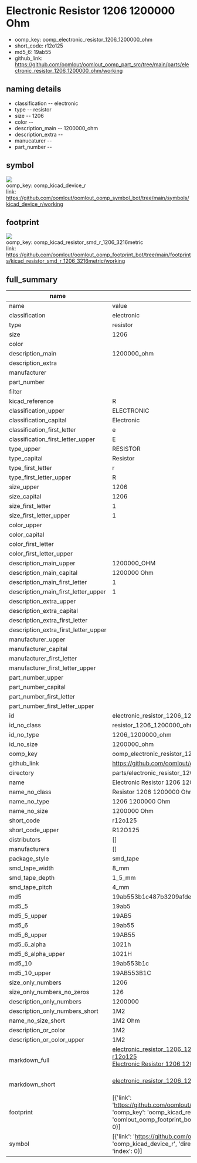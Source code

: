 # Electronic Resistor 1206 1200000 Ohm

  
* oomp_key: oomp_electronic_resistor_1206_1200000_ohm 
* short_code: r12o125
* md5_6: 19ab55  
* github_link: https://github.com/oomlout/oomlout_oomp_part_src/tree/main/parts/electronic_resistor_1206_1200000_ohm/working  
## naming details
* classification -- electronic
* type -- resistor
* size -- 1206
* color -- 
* description_main -- 1200000_ohm
* description_extra -- 
* manucaturer -- 
* part_number -- 



## symbol

![](symbol/{index}/working/working_600.png)  
oomp_key: oomp_kicad_device_r  
link: https://github.com/oomlout/oomlout_oomp_symbol_bot/tree/main/symbols/kicad_device_r/working  

## footprint

![](footprint/{index}/working/working_600.png)  
oomp_key: oomp_kicad_resistor_smd_r_1206_3216metric  
link: https://github.com/oomlout/oomlout_oomp_footprint_bot/tree/main/footprints/kicad_resistor_smd_r_1206_3216metric/working  

## full_summary
| name | value | 
| --- | --- | 
| name | value | 
| classification | electronic | 
| type | resistor | 
| size | 1206 | 
| color |  | 
| description_main | 1200000_ohm | 
| description_extra |  | 
| manufacturer |  | 
| part_number |  | 
| filter |  | 
| kicad_reference | R | 
| classification_upper | ELECTRONIC | 
| classification_capital | Electronic | 
| classification_first_letter | e | 
| classification_first_letter_upper | E | 
| type_upper | RESISTOR | 
| type_capital | Resistor | 
| type_first_letter | r | 
| type_first_letter_upper | R | 
| size_upper | 1206 | 
| size_capital | 1206 | 
| size_first_letter | 1 | 
| size_first_letter_upper | 1 | 
| color_upper |  | 
| color_capital |  | 
| color_first_letter |  | 
| color_first_letter_upper |  | 
| description_main_upper | 1200000_OHM | 
| description_main_capital | 1200000 Ohm | 
| description_main_first_letter | 1 | 
| description_main_first_letter_upper | 1 | 
| description_extra_upper |  | 
| description_extra_capital |  | 
| description_extra_first_letter |  | 
| description_extra_first_letter_upper |  | 
| manufacturer_upper |  | 
| manufacturer_capital |  | 
| manufacturer_first_letter |  | 
| manufacturer_first_letter_upper |  | 
| part_number_upper |  | 
| part_number_capital |  | 
| part_number_first_letter |  | 
| part_number_first_letter_upper |  | 
| id | electronic_resistor_1206_1200000_ohm | 
| id_no_class | resistor_1206_1200000_ohm | 
| id_no_type | 1206_1200000_ohm | 
| id_no_size | 1200000_ohm | 
| oomp_key | oomp_electronic_resistor_1206_1200000_ohm | 
| github_link | https://github.com/oomlout/oomlout_oomp_part_src/tree/main/parts/electronic_resistor_1206_1200000_ohm/working | 
| directory | parts/electronic_resistor_1206_1200000_ohm | 
| name | Electronic Resistor 1206 1200000 Ohm | 
| name_no_class | Resistor 1206 1200000 Ohm | 
| name_no_type | 1206 1200000 Ohm | 
| name_no_size | 1200000 Ohm | 
| short_code | r12o125 | 
| short_code_upper | R12O125 | 
| distributors | [] | 
| manufacturers | [] | 
| package_style | smd_tape | 
| smd_tape_width | 8_mm | 
| smd_tape_depth | 1_5_mm | 
| smd_tape_pitch | 4_mm | 
| md5 | 19ab553b1c487b3209afde5cdb1b808e | 
| md5_5 | 19ab5 | 
| md5_5_upper | 19AB5 | 
| md5_6 | 19ab55 | 
| md5_6_upper | 19AB55 | 
| md5_6_alpha | 1021h | 
| md5_6_alpha_upper | 1021H | 
| md5_10 | 19ab553b1c | 
| md5_10_upper | 19AB553B1C | 
| size_only_numbers | 1206 | 
| size_only_numbers_no_zeros | 126 | 
| description_only_numbers | 1200000 | 
| description_only_numbers_short | 1M2 | 
| name_no_size_short | 1M2 Ohm | 
| description_or_color | 1M2 | 
| description_or_color_upper | 1M2 | 
| markdown_full | [electronic_resistor_1206_1200000_ohm](https://github.com/oomlout/oomlout_oomp_part_src/tree/main/parts/electronic_resistor_1206_1200000_ohm/working)<br>[r12o125](https://github.com/oomlout/oomlout_oomp_part_src/tree/main/parts/electronic_resistor_1206_1200000_ohm/working)<br>[Electronic Resistor 1206 1200000 Ohm](https://github.com/oomlout/oomlout_oomp_part_src/tree/main/parts/electronic_resistor_1206_1200000_ohm/working)<br><br> | 
| markdown_short | [electronic_resistor_1206_1200000_ohm](https://github.com/oomlout/oomlout_oomp_part_src/tree/main/parts/electronic_resistor_1206_1200000_ohm/working)<br><br> | 
| footprint | [{'link': 'https://github.com/oomlout/oomlout_oomp_footprint_bot/tree/main/foootprntss/kicad_resistor_smd_r_1206_3216metric', 'oomp_key': 'oomp_kicad_resistor_smd_r_1206_3216metric', 'directory': 'oomlout_oomp_footprint_bot/footprints/kicad_resistor_smd_r_1206_3216metric//working/working.kicad_mod', 'index': 0}] | 
| symbol | [{'link': 'https://github.com/oomlout/oomlout_oomp_symbol_bot/tree/main/symbols/kicad_device_r', 'oomp_key': 'oomp_kicad_device_r', 'directory': 'oomlout_oomp_symbol_bot/symbols/kicad_device_r//working/working.kicad_sym', 'index': 0}] | 
